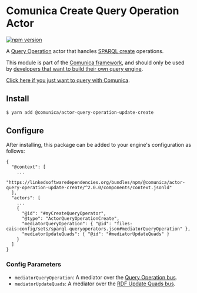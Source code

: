 # Comunica Create Query Operation Actor

[![npm version](https://badge.fury.io/js/%40comunica%2Factor-query-operation-update-create.svg)](https://www.npmjs.com/package/@comunica/actor-query-operation-update-create)

A [Query Operation](https://github.com/comunica/comunica/tree/master/packages/bus-query-operation) actor that
handles [SPARQL create](https://www.w3.org/TR/sparql11-update/#create) operations.

This module is part of the [Comunica framework](https://github.com/comunica/comunica),
and should only be used by [developers that want to build their own query engine](https://comunica.dev/docs/modify/).

[Click here if you just want to query with Comunica](https://comunica.dev/docs/query/).

## Install

```bash
$ yarn add @comunica/actor-query-operation-update-create
```

## Configure

After installing, this package can be added to your engine's configuration as follows:
```text
{
  "@context": [
    ...
    "https://linkedsoftwaredependencies.org/bundles/npm/@comunica/actor-query-operation-update-create/^2.0.0/components/context.jsonld"  
  ],
  "actors": [
    ...
    {
      "@id": "#myCreateQueryOperator",
      "@type": "ActorQueryOperationCreate",
      "mediatorQueryOperation": { "@id": "files-cais:config/sets/sparql-queryoperators.json#mediatorQueryOperation" },
      "mediatorUpdateQuads": { "@id": "#mediatorUpdateQuads" }
    }
  ]
}
```

### Config Parameters

* `mediatorQueryOperation`: A mediator over the [Query Operation bus](https://github.com/comunica/comunica/tree/master/packages/bus-query-operation).
* `mediatorUpdateQuads`: A mediator over the [RDF Update Quads bus](https://github.com/comunica/comunica/tree/master/packages/bus-rdf-update-quads).
